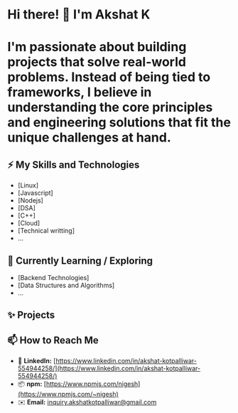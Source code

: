 # Hi there! 👋 I'm Akshat K 

# I'm passionate about building projects that solve real-world problems. Instead of being tied to frameworks, I believe in understanding the core principles and engineering solutions that fit the unique challenges at hand.


## ⚡ My Skills and Technologies

* [Linux]
* [Javascript]
* [Nodejs]
* [DSA]
* [C++]
* [Cloud]
* [Technical writting]
* ...

## 🌱 Currently Learning / Exploring

* [Backend Technologies]
* [Data Structures and Algorithms]
* ...

## ✨ Projects 



## 📫 How to Reach Me

* 💼 **LinkedIn:** [https://www.linkedin.com/in/akshat-kotpalliwar-554944258/](https://www.linkedin.com/in/akshat-kotpalliwar-554944258/)
* 📦 **npm:** [https://www.npmjs.com/nigesh](https://www.npmjs.com/~nigesh)
* ✉️ **Email:** inquiry.akshatkotpalliwar@gmail.com

